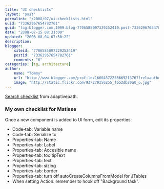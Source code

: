 ```yaml
---
title: "UI checklists"
layout: "post"
permalink: "/2008/07/ui-checklists.html"
uuid: "73362967654782761"
guid: "tag:blogger.com,1999:blog-7706585097329252419.post-73362967654782761"
date: "2008-07-15 08:31:00"
updated: "2008-08-04 07:50:22"
description: 
blogger:
    siteid: "7706585097329252419"
    postid: "73362967654782761"
    comments: "0"
categories: [tg, architecture]
author: 
    name: "Tommy"
    url: "http://www.blogger.com/profile/16604372255669213767?rel=author"
    image: "http://static.flickr.com/93/279356255_fb52db20a0_o.jpg"
---
```


<div class="css-full-post-content js-full-post-content">
<div xmlns="http://www.w3.org/1999/xhtml"><a href="http://www.adaptivepath.com/blog/2008/07/14/designing-search-checklist/">Search checklist</a> from adaptivepath.<br /><h3>My own checklist for Matisse</h3>Once a new component is added to UI form, edit its properties:<br /><ul><li>Code-tab: Variable name</li><li>Code-tab: Serialize to</li><li>Properties-tab: Name</li><li>Properties-tab: Label</li><li>Properties-tab: Accesible name</li><li>Properties-tab: tooltipText</li><li>Properties-tab: text</li><li>Properties-tab: sizing</li><li>Properties-tab: border</li><li>Properties-tab: turn off autoCreateColumnsFromModel for JTables</li><li>When setting Action: remember to hook off "Background task".<br /></li></ul><br /></div>
</div>